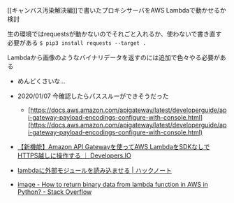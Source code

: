
[[キャンバス汚染解決編]]で書いたプロキシサーバをAWS Lambdaで動かせるか検討

生の環境ではrequestsが動かないのでそれごと入れるか、使わないで書き直す必要がある
`$ pip3 install requests --target .`

Lambdaから画像のようなバイナリデータを返すのには追加で色々やる必要がある
- めんどくさいな…
- 2020/01/07 今確認したらパススルーができそうだった
    - [https://docs.aws.amazon.com/apigateway/latest/developerguide/api-gateway-payload-encodings-configure-with-console.html](https://docs.aws.amazon.com/apigateway/latest/developerguide/api-gateway-payload-encodings-configure-with-console.html)

- [【新機能】Amazon API Gatewayを使ってAWS LambdaをSDKなしでHTTPS越しに操作する ｜ Developers.IO](https://dev.classmethod.jp/cloud/aws/lambda-restful-api-by-using-api-gateway/)
- [lambdaに外部モジュールを読み込ませる | ハックノート](https://hacknote.jp/archives/48083/)
- [image - How to return binary data from lambda function in AWS in Python? - Stack Overflow](https://stackoverflow.com/questions/44860486/how-to-return-binary-data-from-lambda-function-in-aws-in-python)
